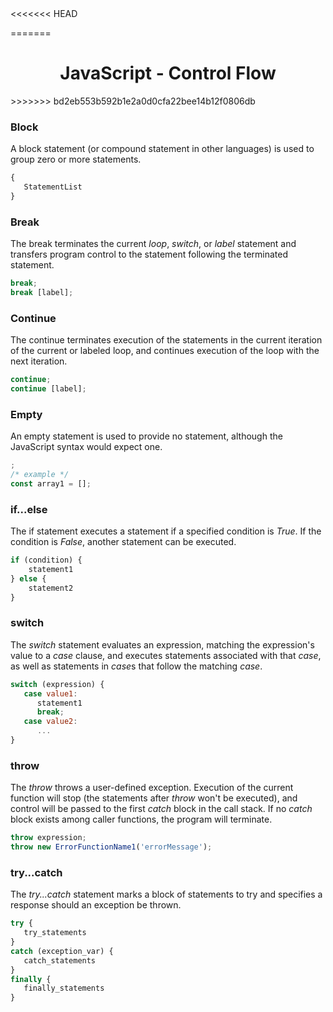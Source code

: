 <link rel="stylesheet" href="https://cdn.jsdelivr.net/npm/bootstrap-icons@1.5.0/font/bootstrap-icons.css">
<<<<<<< HEAD
<link rel="stylesheet" href="../../lib/doc_style.css">

=======
<link rel="stylesheet" href="../source.css">

<h1 style="text-align:center;">JavaScript - Control Flow</h1>
>>>>>>> bd2eb553b592b1e2a0d0cfa22bee14b12f0806db

### Block
A block statement (or compound statement in other languages) is used to group zero or more statements.
```js
{
   StatementList
}
```

### Break
The break terminates the current *loop*, *switch*, or *label* statement and transfers program control to the statement following the terminated statement.
```js
break;
break [label];
```

### Continue
The continue terminates execution of the statements in the current iteration of the current or labeled loop, and continues execution of the loop with the next iteration.
```js
continue;
continue [label];
```

### Empty
An empty statement is used to provide no statement, although the JavaScript syntax would expect one.
```js
;
/* example */ 
const array1 = [];
```

### if...else
The if statement executes a statement if a specified condition is *True*. If the condition is *False*, another statement can be executed.
```js
if (condition) {
    statement1
} else {
    statement2
}
```

### switch
The *switch* statement evaluates an expression, matching the expression's value to a *case* clause, and executes statements associated with that *case*, as well as statements in *case*s that follow the matching *case*.
```js
switch (expression) {
   case value1:
      statement1
      break;
   case value2:
      ...
}
```

### throw
The *throw* throws a user-defined exception. Execution of the current function will stop (the statements after *throw* won't be executed), and control will be passed to the first *catch* block in the call stack. If no *catch* block exists among caller functions, the program will terminate.
```js
throw expression;
throw new ErrorFunctionName1('errorMessage');
```

### try...catch
The *try...catch* statement marks a block of statements to try and specifies a response should an exception be thrown.
```js
try {
   try_statements
}
catch (exception_var) {
   catch_statements
}
finally {
   finally_statements
}
```


